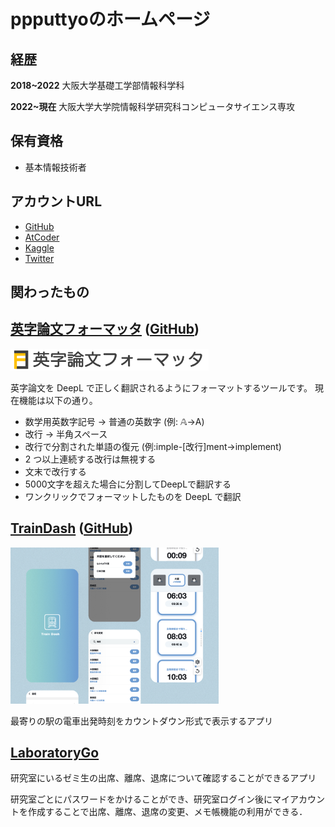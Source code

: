 # ppputtyoのホームページ


## 経歴
<b>2018~2022</b> 大阪大学基礎工学部情報科学科

<b>2022~現在</b> 大阪大学大学院情報科学研究科コンピュータサイエンス専攻

## 保有資格
- 基本情報技術者

## アカウントURL

- [GitHub](https://github.com/ppputtyo)
- [AtCoder](https://atcoder.jp/users/ppputtyo)
- [Kaggle](https://www.kaggle.com/ppputtyo)
- [Twitter](https://twitter.com/p_kyopro)

## 関わったもの

## [英字論文フォーマッタ](http://to-normal-code.herokuapp.com/to-normal-code) ([GitHub](https://github.com/ppputtyo/ToNormalCode))
<img src="image/formatter_logo.png" height="35px">


英字論文を DeepL で正しく翻訳されるようにフォーマットするツールです。
現在機能は以下の通り。
-   数学用英数字記号 → 普通の英数字 (例: 𝔸→A)
-   改行 → 半角スペース
-   改行で分割された単語の復元 (例:imple-[改行]ment→implement)
-   2 つ以上連続する改行は無視する
-   文末で改行する
-   5000文字を超えた場合に分割してDeepLで翻訳する
-   ワンクリックでフォーマットしたものを DeepL で翻訳


## [TrainDash](https://train-front.vercel.app/) ([GitHub](https://github.com/yuzuki-aritomo/train_front))
<img src="image/TrainDash.jpg" height="250px">

最寄りの駅の電車出発時刻をカウントダウン形式で表示するアプリ


## [LaboratoryGo](https://play.google.com/store/apps/details?id=ac.inoue.laboratorygo)
研究室にいるゼミ生の出席、離席、退席について確認することができるアプリ

研究室ごとにパスワードをかけることができ、研究室ログイン後にマイアカウントを作成することで出席、離席、退席の変更、メモ帳機能の利用ができる．






<!-- Algorithm: highest 1071

Heuristic: highest 1371 -->

